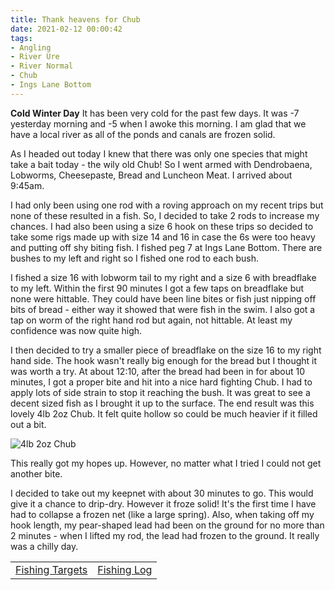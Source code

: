 ```yaml
---
title: Thank heavens for Chub
date: 2021-02-12 00:00:42
tags:
- Angling
- River Ure
- River Normal
- Chub
- Ings Lane Bottom
---
```

**Cold Winter Day**
It has been very cold for the past few days. It was -7 yesterday morning and -5 when I awoke this morning. I am glad that we have a local river as all of the ponds and canals are frozen solid.

As I headed out today I knew that there was only one species that might take a bait today - the wily old Chub! So I went armed with Dendrobaena, Lobworms, Cheesepaste, Bread and Luncheon Meat. I arrived about 9:45am.

I had only been using one rod with a roving approach on my recent trips but none of these resulted in a fish. So, I decided to take 2 rods to increase my chances. I had also been using a size 6 hook on these trips so decided to take some rigs made up with size 14 and 16 in case the 6s were too heavy and putting off shy biting fish. I fished peg 7 at Ings Lane Bottom. There are bushes to my left and right so I fished one rod to each bush. 

I fished a size 16 with lobworm tail to my right and a size 6 with breadflake to my left. Within the first 90 minutes I got a few taps on breadflake but none were hittable. They could have been line bites or fish just nipping off bits of bread - either way it showed that were fish in the swim. I also got a tap on worm of the right hand rod but again, not hittable. At least my confidence was now quite high.

I then decided to try a smaller piece of breadflake on the size 16 to my right hand side. The hook wasn't really big enough for the bread but I thought it was worth a try. At about 12:10, after the bread had been in for about 10 minutes, I got a proper bite and hit into a nice hard fighting Chub. I had to apply lots of side strain to stop it reaching the bush. It was great to see a decent sized fish as I brought it up to the surface. The end result was this lovely 4lb 2oz Chub. It felt quite hollow so could be much heavier if it filled out a bit.

![4lb 2oz Chub](/images/2021-02-12/4lb2ozChub.jpg)

This really got my hopes up. However, no matter what I tried I could not get another bite.

I decided to take out my keepnet with about 30 minutes to go. This would give it a chance to drip-dry. However it froze solid! It's the first time I have had to collapse a frozen net (like a large spring). Also, when taking off my hook length, my pear-shaped lead had been on the ground for no more than 2 minutes - when I lifted my rod, the lead had frozen to the ground. It really was a chilly day.

|||
|---------|------|
|<a href="/2020/07/20200726-Fishing-Targets/">Fishing Targets</a>|<a href="/2020/08/20200816-FishingLog/">Fishing Log</a>|
